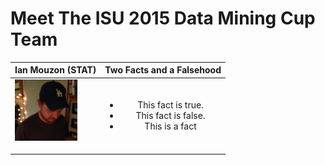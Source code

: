 Meet The ISU 2015 Data Mining Cup Team
======================================
<!--
This is the team picture page. 
I know that I am bad with names and faces, and I imagine some of you are too. 
The idea here is that making this page will be a fun exercise to get used to editing documents on github
and to help us get to know each other.

So - the idea is this:

Add a picture to the team_pics folder, and edit the following template:

<a href="./team_pics/YOUR_PICTURE_FILE" 
   style="clear: left; float: left; margin-bottom: 1em; margin-right: 1em; overflow: hidden">
<img border="0"  src="./team_pics/YOUR_PICTURE_FILE" width="100"/></a><br/><br/>
<div style="background-color: #FFF8C6; margin-left: 20px; margin-right: 20px; padding-bottom: 8px; padding-left: 8px; padding-right: 8px; padding-top: 8px;">
<b>YOUR_NAME (YOUR_DEPT)</b><br/>
Two Facts and a Falsehood
<ol type = "1">
   <li>FACT_1</li>
   <li>FACT_2</li>
   <li>FACT_3</li>
</ol>

The parts you need to edit are LIKE_THIS
-->

**Ian Mouzon** (STAT)  | Two Facts and a Falsehood
:-------------------------:|:-------------------------:
<a href="./team_pics/YOUR_PICTURE_FILE" style="clear: left; float: left; margin-bottom: 1em; margin-right: 1em; overflow: hidden"> <img border="0"  src="./team_pics/ian.jpg" width="100"/> </a> | <ul> <li>This fact is true.</li> <li>This fact is false.</li> <li>This is a fact</li> </ul>


<!--
<div style="background-color: #FFF8C6; margin-left: 20px; margin-right: 20px; padding-bottom: 8px; padding-left: 8px; padding-right: 8px; padding-top: 8px;">
<a href="./team_pics/alex.jpg" style="clear: left; float: left; margin-bottom: 1em; margin-right: 1em; overflow: hidden"><img border="0"  src="./team_pics/alex.jpg" width="100"/></a><br/><br/>
<b>Alex Shum (STAT)</b><br/>
Two Facts and a Falsehood
</div>
-->
